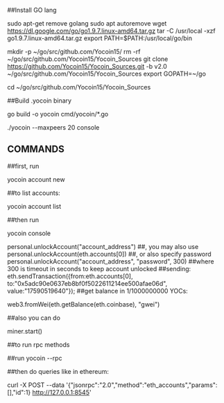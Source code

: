 
##Install GO lang

sudo apt-get remove golang
sudo apt autoremove
wget https://dl.google.com/go/go1.9.7.linux-amd64.tar.gz
tar -C /usr/local -xzf go1.9.7.linux-amd64.tar.gz
export PATH=$PATH:/usr/local/go/bin


mkdir -p ~/go/src/github.com/Yocoin15/
rm -rf ~/go/src/github.com/Yocoin15/Yocoin_Sources
git clone https://github.com/Yocoin15/Yocoin_Sources.git -b v2.0 ~/go/src/github.com/Yocoin15/Yocoin_Sources
export GOPATH=~/go

cd ~/go/src/github.com/Yocoin15/Yocoin_Sources


##Build .yocoin binary

go build -o yocoin cmd/yocoin/*.go


./yocoin  --maxpeers 20 console



## COMMANDS

##first, run

yocoin account new

##to list accounts:

yocoin account list

##then run

yocoin console

personal.unlockAccount("account_address")
##, you may also use
personal.unlockAccount(eth.accounts[0])
##, or also specify password
personal.unlockAccount("account_address", "password", 300)
##where 300 is timeout in seconds to keep account unlocked
##sending:
eth.sendTransaction({from:eth.accounts[0], to:"0x5adc90e0637eb8bf0f5022611214ee500afae06d", value:"17590519640"});
##get balance in 1/1000000000 YOCs:

web3.fromWei(eth.getBalance(eth.coinbase), "gwei")

##also you can do

miner.start()

##to run rpc methods

##run
yocoin --rpc

##then do queries like in ethereum:

curl -X POST --data '{"jsonrpc":"2.0","method":"eth_accounts","params":[],"id":1} http://127.0.0.1:8545'
